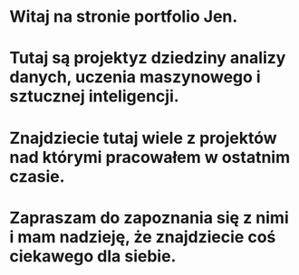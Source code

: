 # Witaj na stronie portfolio Jen.

# Tutaj są projektyz dziedziny analizy danych, uczenia maszynowego i sztucznej inteligencji.

# Znajdziecie tutaj wiele z projektów nad którymi pracowałem w ostatnim czasie.

# Zapraszam do zapoznania się z nimi i mam nadzieję, że znajdziecie coś ciekawego dla siebie.
